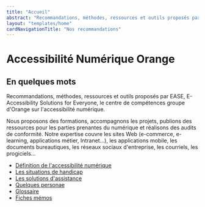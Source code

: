 ```yaml
---
title: "Accueil"
abstract: "Recommandations, méthodes, ressources et outils proposés par le centre de compétences groupe d'Orange sur l'accessibilité numérique"
layout: "templates/home"
cardNavigationTitle: "Nos recommandations"
---
```


# Accessibilité Numérique Orange

## En quelques mots

Recommandations, méthodes, ressources et outils proposés par <span lang="en">EASE</span>, <span lang="en">E-Accessibility Solutions for Everyone</span>, le centre de compétences groupe d'Orange sur l'accessibilité numérique.

Nous proposons des formations, accompagnons les projets, publions des ressources pour les parties prenantes du numérique et réalisons des audits de conformité.
Notre expertise couvre les sites Web (e-commerce, e-learning, applications métier, Intranet...), les applications mobile, les documents bureautiques, les réseaux sociaux d'entreprise, les courriels, les progiciels...

<ul class="list-inline">
  <li class="list-inline-item pb-2">
    <a href="definition-accessibilite-numerique/" class="btn btn-secondary btn-sm">Définition de l'accessibilité numérique</a>
  </li>
  <li class="list-inline-item pb-2">
    <a href="les-situations-de-handicap/" class="btn btn-secondary btn-sm">Les situations de handicap</a>
  </li>
  <li class="list-inline-item pb-2">
    <a href="solutions-assistance/" class="btn btn-secondary btn-sm">Les solutions d'assistance</a>
  </li>
  <li class="list-inline-item pb-2">
    <a href="persona/" class="btn btn-secondary btn-sm">Quelques personae</a>
  </li>
  <li class="list-inline-item pb-2">
    <a href="glossaire/" class="btn btn-secondary btn-sm">Glossaire</a>
  </li>
  <li class="list-inline-item pb-2">
    <a href="articles/memo-accessibilite/#liste-des-memos/" class="btn btn-secondary btn-sm">Fiches mémos</a>
  </li>
</ul>
